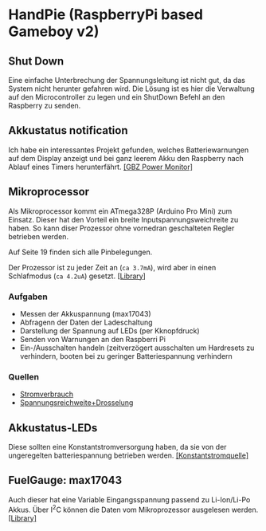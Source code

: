 # HandPie (RaspberryPi based Gameboy v2)

## Shut Down
Eine einfache Unterbrechung der Spannungsleitung ist nicht gut, da das System nicht herunter gefahren wird. Die Lösung ist es hier die Verwaltung auf den Microcontroller zu legen und ein ShutDown Befehl an den Raspberry zu senden.

## Akkustatus notification
Ich habe ein interessantes Projekt gefunden, welches Batteriewarnungen auf dem Display anzeigt und bei ganz leerem Akku den Raspberry nach Ablauf eines Timers herunterfährt. [[GBZ Power Monitor]](https://github.com/NullCorn/GBZ-Power-Monitor)

## Mikroprocessor
Als Mikroprocessor kommt ein ATmega328P (Arduino Pro Mini) zum Einsatz. Dieser hat den Vorteil ein breite Inputspannungsweichreite zu haben. So kann diser Prozessor ohne vornedran geschalteten Regler betrieben werden.

Auf Seite 19 finden sich alle Pinbelegungen.

Der Prozessor ist zu jeder Zeit an (`ca 3.7mA`), wird aber in einen Schlafmodus (`ca 4.2uA`) gesetzt. [[Library]](https://github.com/rocketscream/Low-Power)

### Aufgaben
- Messen der Akkuspannung (max17043)
- Abfragenn der Daten der Ladeschaltung
- Darstellung der Spannung auf LEDs (per Kknopfdruck)
- Senden von Warnungen an den Raspberri Pi
- Ein-/Ausschalten handeln (zeitverzögert ausschalten um Hardresets zu verhindern, booten bei zu geringer Batteriespannung verhindern

### Quellen
- [Stromverbrauch](https://www.iot-experiments.com/arduino-pro-mini-power-consumption/)
- [Spannungsreichweite+Drosselung](https://www.iot-experiments.com/arduino-pro-mini-1mhz-1-8v/)

## Akkustatus-LEDs
Diese sollten eine Konstantstromversorgung haben, da sie von der ungeregelten batteriespannung betrieben werden. [[Konstantstromquelle]](https://electronics.stackexchange.com/questions/55823/how-can-i-efficiently-drive-an-led)

## FuelGauge: max17043
Auch dieser hat eine Variable Eingangsspannung passend zu Li-Ion/Li-Po Akkus. Über I<sup>2</sup>C können die Daten vom Mikroprozessor ausgelesen werden. [[Library]](https://github.com/lucadentella/ArduinoLib_MAX17043)
